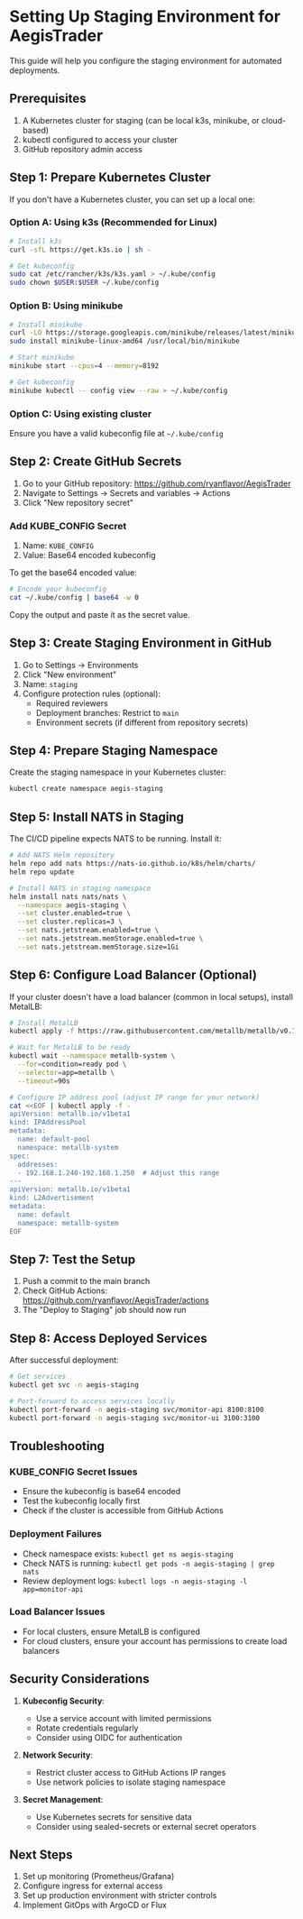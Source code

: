 # Setting Up Staging Environment for AegisTrader

This guide will help you configure the staging environment for automated deployments.

## Prerequisites

1. A Kubernetes cluster for staging (can be local k3s, minikube, or cloud-based)
2. kubectl configured to access your cluster
3. GitHub repository admin access

## Step 1: Prepare Kubernetes Cluster

If you don't have a Kubernetes cluster, you can set up a local one:

### Option A: Using k3s (Recommended for Linux)
```bash
# Install k3s
curl -sfL https://get.k3s.io | sh -

# Get kubeconfig
sudo cat /etc/rancher/k3s/k3s.yaml > ~/.kube/config
sudo chown $USER:$USER ~/.kube/config
```

### Option B: Using minikube
```bash
# Install minikube
curl -LO https://storage.googleapis.com/minikube/releases/latest/minikube-linux-amd64
sudo install minikube-linux-amd64 /usr/local/bin/minikube

# Start minikube
minikube start --cpus=4 --memory=8192

# Get kubeconfig
minikube kubectl -- config view --raw > ~/.kube/config
```

### Option C: Using existing cluster
Ensure you have a valid kubeconfig file at `~/.kube/config`

## Step 2: Create GitHub Secrets

1. Go to your GitHub repository: https://github.com/ryanflavor/AegisTrader
2. Navigate to Settings → Secrets and variables → Actions
3. Click "New repository secret"

### Add KUBE_CONFIG Secret

1. Name: `KUBE_CONFIG`
2. Value: Base64 encoded kubeconfig

To get the base64 encoded value:
```bash
# Encode your kubeconfig
cat ~/.kube/config | base64 -w 0
```

Copy the output and paste it as the secret value.

## Step 3: Create Staging Environment in GitHub

1. Go to Settings → Environments
2. Click "New environment"
3. Name: `staging`
4. Configure protection rules (optional):
   - Required reviewers
   - Deployment branches: Restrict to `main`
   - Environment secrets (if different from repository secrets)

## Step 4: Prepare Staging Namespace

Create the staging namespace in your Kubernetes cluster:

```bash
kubectl create namespace aegis-staging
```

## Step 5: Install NATS in Staging

The CI/CD pipeline expects NATS to be running. Install it:

```bash
# Add NATS Helm repository
helm repo add nats https://nats-io.github.io/k8s/helm/charts/
helm repo update

# Install NATS in staging namespace
helm install nats nats/nats \
  --namespace aegis-staging \
  --set cluster.enabled=true \
  --set cluster.replicas=3 \
  --set nats.jetstream.enabled=true \
  --set nats.jetstream.memStorage.enabled=true \
  --set nats.jetstream.memStorage.size=1Gi
```

## Step 6: Configure Load Balancer (Optional)

If your cluster doesn't have a load balancer (common in local setups), install MetalLB:

```bash
# Install MetalLB
kubectl apply -f https://raw.githubusercontent.com/metallb/metallb/v0.13.12/config/manifests/metallb-native.yaml

# Wait for MetalLB to be ready
kubectl wait --namespace metallb-system \
  --for=condition=ready pod \
  --selector=app=metallb \
  --timeout=90s

# Configure IP address pool (adjust IP range for your network)
cat <<EOF | kubectl apply -f -
apiVersion: metallb.io/v1beta1
kind: IPAddressPool
metadata:
  name: default-pool
  namespace: metallb-system
spec:
  addresses:
  - 192.168.1.240-192.168.1.250  # Adjust this range
---
apiVersion: metallb.io/v1beta1
kind: L2Advertisement
metadata:
  name: default
  namespace: metallb-system
EOF
```

## Step 7: Test the Setup

1. Push a commit to the main branch
2. Check GitHub Actions: https://github.com/ryanflavor/AegisTrader/actions
3. The "Deploy to Staging" job should now run

## Step 8: Access Deployed Services

After successful deployment:

```bash
# Get services
kubectl get svc -n aegis-staging

# Port-forward to access services locally
kubectl port-forward -n aegis-staging svc/monitor-api 8100:8100
kubectl port-forward -n aegis-staging svc/monitor-ui 3100:3100
```

## Troubleshooting

### KUBE_CONFIG Secret Issues
- Ensure the kubeconfig is base64 encoded
- Test the kubeconfig locally first
- Check if the cluster is accessible from GitHub Actions

### Deployment Failures
- Check namespace exists: `kubectl get ns aegis-staging`
- Check NATS is running: `kubectl get pods -n aegis-staging | grep nats`
- Review deployment logs: `kubectl logs -n aegis-staging -l app=monitor-api`

### Load Balancer Issues
- For local clusters, ensure MetalLB is configured
- For cloud clusters, ensure your account has permissions to create load balancers

## Security Considerations

1. **Kubeconfig Security**:
   - Use a service account with limited permissions
   - Rotate credentials regularly
   - Consider using OIDC for authentication

2. **Network Security**:
   - Restrict cluster access to GitHub Actions IP ranges
   - Use network policies to isolate staging namespace

3. **Secret Management**:
   - Use Kubernetes secrets for sensitive data
   - Consider using sealed-secrets or external secret operators

## Next Steps

1. Set up monitoring (Prometheus/Grafana)
2. Configure ingress for external access
3. Set up production environment with stricter controls
4. Implement GitOps with ArgoCD or Flux
